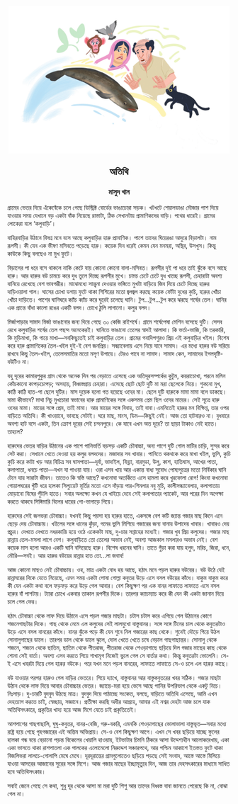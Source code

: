 <div align=center> <img align=center src='../images/prothomalo/অতিথি@মাসুদ-খান.jpg' width=500px >

<h2 align=center>অতিথি</h4><h3 align=center>মাসুদ খান</h3>
</div>

গ্রামের ভেতর দিয়ে এঁকেবেঁকে চলে গেছে ডিস্ট্রিক্ট বোর্ডের ভাঙাচোরা সড়ক। খটখটে শেয়ালডাঙা মৌজার পাশ দিয়ে যাওয়ার সময় যেখানে বড় একটা বাঁক নিয়েছে রাস্তাটা, ঠিক সেখানটায় প্রামাণিকদের বাড়ি। পথের ধারেই। গ্রামের লোকেরা বলে ‘কলুবাড়ি’।

বাহিরবাড়ির উঠানে বিষণ্ন মনে বসে আছে কলুবাড়ির হারু প্রামাণিক। পাশে তাদের ঘিয়েরঙা আদুরে বিড়ালটা। নাম রূপসী। কী যেন এক ভীষণ মসিবতে পড়েছে হারু। কয়েক দিন ধরেই কেমন যেন মনমরা, অস্থির, উসখুস। কিন্তু কাউকে কিছু বলছেও না মুখ ফুটে।

বিড়ালের পা ধরে বসে থাকলে নাকি কেটে যায় কোনো কোনো বালা-মসিবত। রূপসীর দুই পা ধরে তাই ঝুঁকে বসে আছে হারু। আর হারুর বউ চামচে করে দুধ তুলে দিচ্ছে রূপসীর মুখে। চামচ চেটে চেটে দুধ খাচ্ছে রূপসী, চেহারাটা অবশ্য বানিয়ে রেখেছে বেশ ভাবগম্ভীর। মাঝেমধ্যে সান্ত্বনা দেওয়ার ভঙ্গিতে মুখটা বাড়িয়ে জিব দিয়ে চেটে দিচ্ছে হারুর দাড়িওয়ালা গাল। ঘাসের চোখা ডগায় ফুটে থাকা শিশিরের মতো জ্বলজ্বল করছে কয়েক ফোঁটা দুধের কুচি, হারুর খোঁচা খোঁচা দাড়িতে। পাশের ঘানিঘরে ক্যাঁচ ক্যাঁচ করে ঘুরেই চলেছে ঘানি। টুপ...টুপ...টুপ করে ঝরছে শর্ষের তেল। ঘানির এক প্রান্তে বাঁধা কালো রঙের একটি বলদ। চোখে ঠুলি লাগানো। কলুর বলদ।

মির্জাপাড়ার সামাদ মির্জা ভাঙানোর জন্য দিয়ে গেছে ৩০ কেজি রাইশর্ষে। গ্রামে শর্ষেপেষা মেশিন বসেছে দুটি। সেসব রেখে কলুবাড়ির শর্ষের তেল পছন্দ অনেকেরই। ঘানিতে ভাঙানো তেলের স্বাদই আলাদা। কি ভর্তা-ভাজি, কি তরকারি, কি মুড়িমাখা, কি গায়ে মাখা—সবকিছুতেই চাই কলুবাড়ির তেল। গ্রামের গবাদিপশুরও প্রিয় এই কলুবাড়ির খইল। বিশেষ করে হারু প্রামাণিকের তৈল-খইল দুই-ই বেশ জনপ্রিয়। সন্ধ্যাবেলায় এসে নিয়ে যাবে সামাদ। এর মধ্যে হারুর বউ সরিয়ে রাখবে কিছু তৈল-খইল, তেলেসমাতির মতো মসৃণ উপায়ে। টেরও পাবে না সামাদ। সামাদ কেন, সামাদের ইগলদৃষ্টি-বউটিও না।

বহু দূরের কামারপুকুর গ্রাম থেকে অনেক দিন পর বেড়াতে এসেছে এক অতিদূরসম্পর্কের কুটুম, কয়রাচোখা, পরনে মলিন কোঁচকানো কাপড়চোপড়; অসহায়, বিধ্বস্তপ্রায় চেহারা। এসেছে ছোট ছোট দুটি মা মরা ছেলেকে নিয়ে। শুকনো মুখ, কাঠি কাঠি হাত-পা ছেলে দুটির। মাস দুয়েক হলো গত হয়েছে ওদের মা। ছেলে দুটি হারুকে মামা মামা বলে ডাকছে। মামা কীভাবে? মাথা নিচু মুখচোরা স্বভাবের হারু প্রামাণিকের সঙ্গে একসময় প্রেম ছিল ওদের মায়ের। সেই সূত্রে হারু ওদের মামা। মায়ের সঙ্গে প্রেম, তাই মামা। আর মায়ের সঙ্গে বিবাহ, তাই বাবা।এমনিতেই হারুর মন বিক্ষিপ্ত, তার ওপর বাড়িতে অতিথি। কী খাওয়াবে, ভাবছে সেটাই। ঘরে মাছ, মাংস, ডিম—কিছুই নেই। আজ তো হাটবারও না। বুধবারে অবশ্য হাট বসে একটা, তিন ক্রোশ দূরের সেই চন্দনপুরে। কে যাবে এখন অত দূরে? তা ছাড়া টাকাও নেই হাতে। তাহলে?

হারুদের ভেতর বাড়ির উঠানের এক পাশে পানিভর্তি বড়সড় একটি চৌবাচ্চা, অন্য পাশে দুটি গোল মাটির চাড়ি, সুন্দর করে সেট করা। সেখানে খেতে দেওয়া হয় কলুর বলদদের। মজাদার সব খাবার। পানিতে থকথকে করে মাখা খইল, ভুসি, কুচি কুচি করে কাটা খড় আর বিচিত্র সব ঘাসপাতা—দূর্বা, ভাদাইল, বিন্ন্যা, বারমুডা, উলু, কাশ, হাতিঘাস, আখের পাতা, কলাপাতা, ধনচে পাতা—যখন যা পাওয়া যায়। ওরা এসব খায় আর একান্ত বাধ্য সুবোধ পোষ্যপুত্রের মতো নির্বিকার ঘানি টেনে যায় সারাটা জীবন। তাতেও কি স্বস্তি আছে? কখনোবা অতর্কিতে এসে হামলা করে খুরফোলা রোগ! কিংবা কখনোবা গোয়ালঘরের খুঁটি ধরে হালকা সিল্যুয়েট মূর্তির মতো এসে দাঁড়ায় পার-শিমলার নবু মুচি, কালীসন্ধ্যাবেলায়, কলাপাতায় মোড়ানো বিষের পুঁটলি হাতে। সবার অলক্ষ্যে কখন যে খাইয়ে দেবে সেই কলাপাতার প্যাকেট, আর পরের দিন অপেক্ষা করতে থাকবে সিঙ্গিমারি বিলের ধারের গো-ভাগাড়ে গিয়ে।

হারুদের সেই জলভরা চৌবাচ্চা। যখনই কিছু পয়সা হয় হারুর হাতে, একসঙ্গে বেশ কটি জ্যান্ত গজার মাছ কিনে এনে ছেড়ে দেয় চৌবাচ্চায়। খইলের সঙ্গে ধানের কুঁড়া, গমের ভুসি মিশিয়ে গজারের জন্য বানায় উপাদেয় খাবার। খাবারও দেয় প্রচুর। দেখতে দেখতে নধরকান্তি হয়ে ওঠে একেকটা মাছ, দু-চার সপ্তাহের মধ্যেই। গজার খুব প্রিয় কলুদের। গজার মাছ রান্নায় তেল-মসলা লাগে বেশ। কলুবাড়িতে তো তেলের অভাব নেই, অবশ্য আজকাল মসলারও অভাব নেই। বেশ কয়েক মাস হলো আরও একটি ঘানি বসিয়েছে হারু। বিশেষ ধরনের ঘানি। তাতে গুঁড়া করা যায় হলুদ, মরিচ, জিরা, ধনে, মৌরি—সবই। আর হারুর বউয়ের রান্নার হাত তো...লা জবাব!

আজ কোনো মাছও নেই চৌবাচ্চায়। ওহ, মাত্র একটা বোধ হয় আছে, হঠাৎ মনে পড়ল হারুর বউয়ের। বউ উঠে যেই রান্নাঘরের দিকে যেতে নিয়েছে, এমন সময় একটা পোষা গোল্লা কবুতর উড়ে এসে বসল বউয়ের কাঁধে। বাকুম বাকুম করে কী যেন একটা কথা বলে ফড়ফড় করে উড়ে গেল আবার। বেশ কিছুক্ষণ পর এক বানর লাফাতে লাফাতে এসে বসল হারুর বাঁ পাশটায়। ট্যারা চোখে একবার তাকাল রূপসীর দিকে। তারপর ক্যাচম্যাচ করে কী যেন কী একটা জানান দিয়ে চলে গেল ফের।

হঠাৎ চৌবাচ্চা থেকে লাফ দিয়ে উঠানে এসে পড়ল গজার মাছটা। চটাস চটাস করে এগিয়ে গেল উঠানের কোণে শজনেগাছটার দিকে। গাছ থেকে নেমে এল কলুদের সেই লালমুখো বাস্তুবানর। সঙ্গে সঙ্গে টিনের চাল থেকে কবুতরটাও উড়ে এসে বসল বানরের কাঁধে। বানর ঝুঁকে পড়ে কী যেন শুনে নিল গজারের কাছ থেকে। শুনেই দৌড়ে গিয়ে উঠল সোনালুগাছের ডালে। তারপর ডাল থেকে ডালে ঝুলে, দোল খেতে খেতে চষে বেড়াল গাছগাছান্তর। সোনালু থেকে শজনে, শজনে থেকে ছাতিম, ছাতিম থেকে পীতরাজ, পীতরাজ থেকে শেওড়াগাছে ছড়িয়ে দিল গজার মাছের কাছ থেকে শোনা সেই বার্তা। অবশ্য এসব করতে গিয়ে শাখামৃগ নিজেই ভুলে গেল সে বার্তার কথা। কিন্তু কবুতরটা ভোলেনি। সে-ই এসে খবরটা দিয়ে গেল হারুর বউকে। পরে যখন মনে পড়ল বানরের, লাফাতে লাফাতে সে-ও চলে এল হারুর কাছে।

বউ যাওয়ার পরপর হারুও গেল বাড়ির ভেতরে। গিয়ে দ্যাখে, বাস্তুবানর আর বাস্তুকবুতরের খবর সঠিক। গজার মাছটা উঠান থেকে লাফ দিয়ে আবার চৌবাচ্চার ভেতর। জ্যান্তে-মরা হয়ে ভেসে আছে পানির উপরিভাগ থেকে একটু নিচে। নিঃসাড়। দু-চারটি বুদবুদ উঠছে মাত্র। বুদবুদ দিয়ে পাঠাচ্ছে সংকেত, বলছে, বাড়িতে অতিথি এসেছে, আমি এখন দেহত্যাগ করতে চাই, স্বেচ্ছায়, সজ্ঞানে। প্রতীক্ষা করছি অধীর আগ্রহে, আমার এই নশ্বর দেহটা আজ চলে যাক অতিথিসৎকারে, প্রকৃতির খাদ্য হয়ে আজ মিশে যেতে চাই প্রকৃতিতেই।

আশপাশের গাছগাছালি, ঘুঘু-কবুতর, বানর-বেজি, গরু-বকরি, এমনকি শেওড়াগাছের ভোলাভালা বাস্তুভূত—সবার মধ্যে রাষ্ট্র হয়ে গেছে গৃহগজারের এই অন্তিম অভিপ্রায়। সে-ও বেশ কিছুক্ষণ আগে। এখন সে খবর ছড়িয়ে যাচ্ছে ফুলের হালকা গন্ধ বয়ে বেড়ানো পড়ন্ত বিকেলের খেয়ালি হাওয়ায়, ইটভাটার চিমনি ঠিকরে আসা উদ্দেশ্যহীন আলোকরেখায়, একা একা ভাসতে থাকা রাশপাতলা এক পালকের এলোমেলো নিরুদ্দেশ সঞ্চারপথে, আর পশ্চিম আকাশে ইতস্তত ফুটে থাকা বিজলিভরা লালচে-গোলাপি মেঘে মেঘে। দূরদূরান্তের গ্রামগুলোতেও ছড়িয়ে পড়ছে সেই সংবাদ, আস্তে আস্তে মিলিয়ে যাওয়া আসরের আজানের সুরের সঙ্গে মিশে। আজ গজার মাছের ইচ্ছামৃত্যুর দিন, আজ তার দেহসৎকারের মাধ্যমে সাধিত হবে অতিথিসৎকার।

সবাই জেনে গেছে সে কথা, শুধু দূর থেকে আসা মা মরা দুটি শিশু আর তাদের বিধ্বস্ত বাবা জানতে পেরেছে কি না, বোঝা গেল না।

